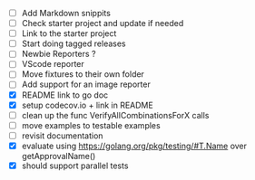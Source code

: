 - [ ] Add Markdown snippits 
- [ ] Check starter project and update if needed
- [ ] Link to the starter project
- [ ] Start doing tagged releases
- [ ] Newbie Reporters ?
- [ ] VScode reporter
- [ ] Move fixtures to their own folder
- [ ] Add support for an image reporter
- [x] README link to go doc
- [x] setup codecov.io + link in README
- [ ] clean up the func VerifyAllCombinationsForX calls
- [ ] move examples to testable examples
- [ ] revisit documentation
- [x] evaluate using https://golang.org/pkg/testing/#T.Name over getApprovalName()
- [x] should support parallel tests
